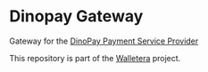 # Dinopay Gateway
Gateway for the [DinoPay Payment Service Provider](https://github.com/walletera/dinopay)

This repository is part of the [Walletera](https://fedevmoya.hashnode.dev/series/walletera) project.
